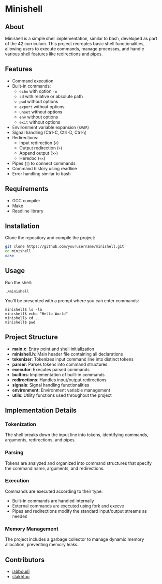 # Minishell

## About
Minishell is a simple shell implementation, similar to bash, developed as part of the 42 curriculum. This project recreates basic shell functionalities, allowing users to execute commands, manage processes, and handle various shell features like redirections and pipes.

## Features

- Command execution
- Built-in commands:
  - `echo` with option `-n`
  - `cd` with relative or absolute path
  - `pwd` without options
  - `export` without options
  - `unset` without options
  - `env` without options
  - `exit` without options
- Environment variable expansion (`$VAR`)
- Signal handling (Ctrl-C, Ctrl-D, Ctrl-\\)
- Redirections:
  - Input redirection (`<`)
  - Output redirection (`>`)
  - Append output (`>>`)
  - Heredoc (`<<`)
- Pipes (`|`) to connect commands
- Command history using readline
- Error handling similar to bash

## Requirements

- GCC compiler
- Make
- Readline library

## Installation

Clone the repository and compile the project:

```bash
git clone https://github.com/yourusername/minishell.git
cd minishell
make
```

## Usage

Run the shell:

```bash
./minishell
```

You'll be presented with a prompt where you can enter commands:

```
minishell$ ls -la
minishell$ echo "Hello World"
minishell$ cd ..
minishell$ pwd
```

## Project Structure

- **main.c**: Entry point and shell initialization
- **minishell.h**: Main header file containing all declarations
- **tokenizer**: Tokenizes input command line into distinct tokens
- **parser**: Parses tokens into command structures
- **executor**: Executes parsed commands
- **builtins**: Implementation of built-in commands
- **redirections**: Handles input/output redirections
- **signals**: Signal handling functionalities
- **environment**: Environment variable management
- **utils**: Utility functions used throughout the project

## Implementation Details

### Tokenization
The shell breaks down the input line into tokens, identifying commands, arguments, redirections, and pipes.

### Parsing
Tokens are analyzed and organized into command structures that specify the command name, arguments, and redirections.

### Execution
Commands are executed according to their type:
- Built-in commands are handled internally
- External commands are executed using fork and execve
- Pipes and redirections modify the standard input/output streams as needed

### Memory Management
The project includes a garbage collector to manage dynamic memory allocation, preventing memory leaks.

## Contributors

- [iabboudi](https://github.com/iabboudi)
- [stakhtou](https://github.com/Smethodique)
